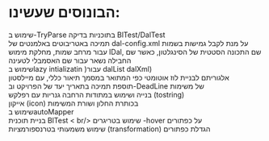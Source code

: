 # הבונוסים שעשינו:
שימוש ב-TryParse בתוכניות בדיקה BlTest/DalTest 
<br/>
תמיכה באטריבוטים באלמנטים של dal-config.xml על מנת לקבל גמישות בשמות עבור מרחב שמות, מחלקת מימוש IDal, שם התכונה הסטטית של הסינגלטון, כאשר שם החבילה נשאר עבור שם האסמבלי לטעינה 
<br/>
שימוש בlazy intializatin )עבור dalList dalXml)
<br/>
אלגוריתם לבניית לוז אוטומטי כפי המתואר במסמך תיאור כללי, עם מיילסטון
<br/>
תוספת תמיכה בתאריך יעד של הפרויקט וב-DeadLine של משימות
<br/>
בנייה ושימוש במתודות הרחבה גנריות עם רפלקש (tostring)
<br/>
אייקון (icon) בכותרת החלון ושורת המשימות
<br/>
שימוש בautoMapper
<br/>
בניית תוכנית BlTest
< br/>
שימוש בטריגרים -hover על כפתורים
<br/>
שימוש משמעותי בטרנספורמציות (transformation) הגדלת כפתורים 






